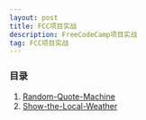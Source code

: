 ```yaml
---
layout: post
title: FCC项目实战
description: FreeCodeCamp项目实战
tag: FCC项目实战
---
```


### 目录

1. [Random-Quote-Machine](https://younguei.github.io/Random-Quote-Machine/)
2. [Show-the-Local-Weather](https://younguei.github.io/Show-the-Local-Weather/)
